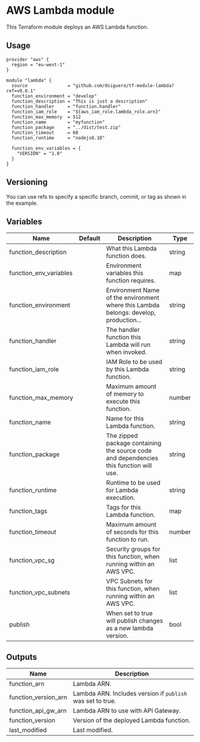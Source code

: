 # AWS Lambda module

This Terraform module deploys an AWS Lambda function.


## Usage
```hcl
provider "aws" {
  region = "eu-west-1"
}

module "lambda" {
  source               = "github.com/dsiguero/tf-module-lambda?ref=v0.0.1"
  function_environment = "develop"
  function_description = "This is just a description"
  function_handler     = "function.handler"
  function_iam_role    = "${aws_iam_role.lambda_role.arn}"
  function_max_memory  = 512
  function_name        = "myfunction"
  function_package     = "../dist/test.zip"
  function_timeout     = 60
  function_runtime     = "nodejs8.10"

  function_env_variables = {
    "VERSION" = "1.0"
  }
}
```

## Versioning
You can use refs to specify a specific branch, commit, or tag as shown in the example.

## Variables

| Name                  | Default | Description                                                                            | Type   |
|-----------------------|---------|----------------------------------------------------------------------------------------|--------|
|function_description   |         | What this Lambda function does.                                                        | string |
|function_env_variables |         | Environment variables this function requires.                                          | map    |
|function_environment   |         | Environment Name of the environment where this Lambda belongs: develop, production...  | string |
|function_handler       |         | The handler function this Lambda will run when invoked.                                | string |
|function_iam_role      |         | IAM Role to be used by this Lambda function.                                           | string |
|function_max_memory    |         | Maximum amount of memory to execute this function.                                     | number |
|function_name          |         | Name for this Lambda function.                                                         | string |
|function_package       |         | The zipped package containing the source code and dependencies this function will use. | string |
|function_runtime       |         | Runtime to be used for Lambda execution.                                               | string |
|function_tags          |         | Tags for this Lambda function.                                                         | map    |
|function_timeout       |         | Maximum amount of seconds for this function to run.                                    | number |
|function_vpc_sg        |         | Security groups for this function, when running within an AWS VPC.                     | list   |
|function_vpc_subnets   |         | VPC Subnets for this function, when running within an AWS VPC.                         | list   |
|publish                |         | When set to true will publish changes as a new lambda version.                         | bool   |

## Outputs

| Name                | Description                                               |
|---------------------|-----------------------------------------------------------|
|function_arn         | Lambda ARN.                                               |
|function_version_arn | Lambda ARN. Includes version if `publish` was set to true.|
|function_api_gw_arn  | Lambda ARN to use with API Gateway.                       |
|function_version     | Version of the deployed Lambda function.                  |
|last_modified        | Last modified.                                            |

